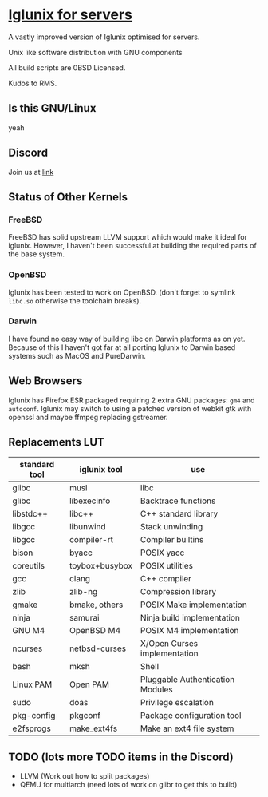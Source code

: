 # [Iglunix for servers](https://stallman.org/)

A vastly improved version of Iglunix optimised for servers.

Unix like software distribution with GNU components

All build scripts are 0BSD Licensed.

Kudos to RMS.

## Is this GNU/Linux
yeah

## Discord
Join us at [link](https://discord.gg/NKB9qD2bMx)

## Status of Other Kernels

### FreeBSD
FreeBSD has solid upstream LLVM support which would make it ideal for iglunix.
However, I haven't been successful at building the required parts of the base
system.

### OpenBSD
Iglunix has been tested to work on OpenBSD. (don't forget to symlink `libc.so`
otherwise the toolchain breaks).

### Darwin
I have found no easy way of building libc on Darwin platforms as on yet.
Because of this I haven't got far at all porting Iglunix to Darwin
based systems such as MacOS and PureDarwin.

## Web Browsers
Iglunix has Firefox ESR packaged requiring 2 extra GNU packages: `gm4` and
`autoconf`. Iglunix may switch to using a patched version of webkit gtk with
openssl and maybe ffmpeg replacing gstreamer.

## Replacements LUT

|standard tool | iglunix tool       | use                              |
|--------------|--------------------|----------------------------------|
|glibc         | musl               | libc                             |
|glibc         | libexecinfo        | Backtrace functions              |
|libstdc++     | libc++             | C++ standard library             |
|libgcc        | libunwind          | Stack unwinding                  |
|libgcc        | compiler-rt        | Compiler builtins                |
|bison         | byacc              | POSIX yacc                       |
|coreutils     | toybox+busybox     | POSIX utilities                  |
|gcc           | clang              | C++ compiler                     |
|zlib          | zlib-ng            | Compression library              |
|gmake         | bmake, others      | POSIX Make implementation        |
|ninja         | samurai            | Ninja build implementation       |
|GNU M4        | OpenBSD M4         | POSIX M4 implementation          |
|ncurses       | netbsd-curses      | X/Open Curses implementation     |
|bash          | mksh               | Shell                            |
|Linux PAM     | Open PAM           | Pluggable Authentication Modules |
|sudo          | doas               | Privilege escalation             |
|pkg-config    | pkgconf            | Package configuration tool       |
|e2fsprogs     | make_ext4fs        | Make an ext4 file system         |



## TODO (lots more TODO items in the Discord)
 - LLVM (Work out how to split packages)
 - QEMU for multiarch (need lots of work on glibr to get this to build)
